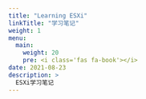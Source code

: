 ```yaml
---
title: "Learning ESXi"
linkTitle: "学习笔记"
weight: 1
menu:
  main:
    weight: 20
    pre: <i class='fas fa-book'></i>
date: 2021-08-23
description: >
  ESXi学习笔记
---
```


